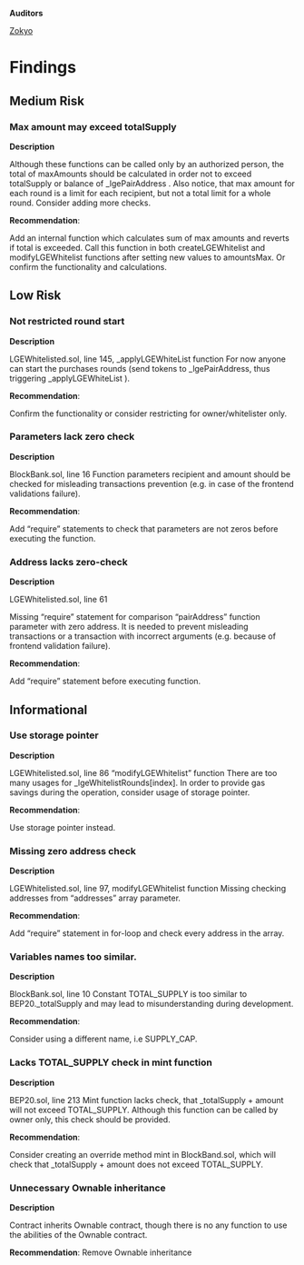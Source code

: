 **Auditors**

[Zokyo](https://x.com/zokyo_io)

# Findings

## Medium Risk

### Max amount may exceed totalSupply

**Description**

Although these functions can be called only by an authorized person, the total of
maxAmounts should be calculated in order not to exceed totalSupply or balance of
_lgePairAddress .
Also notice, that max amount for each round is a limit for each recipient, but not a total limit
for a whole round. Consider adding more checks.

**Recommendation**:

Add an internal function which calculates sum of max amounts and reverts if total is
exceeded. Call this function in both createLGEWhitelist and modifyLGEWhitelist functions after
setting new values to amountsMax. Or confirm the functionality and calculations.

## Low Risk

### Not restricted round start

**Description**

LGEWhitelisted.sol, line 145, _applyLGEWhiteList function
For now anyone can start the purchases rounds (send tokens to _lgePairAddress, thus
triggering _applyLGEWhiteList ).

**Recommendation**:

Confirm the functionality or consider restricting for owner/whitelister only.

### Parameters lack zero check

**Description**

BlockBank.sol, line 16
Function parameters recipient and amount should be checked for misleading transactions
prevention (e.g. in case of the frontend validations failure).

**Recommendation**:

Add “require” statements to check that parameters are not zeros before executing the
function.

### Address lacks zero-check

**Description**

LGEWhitelisted.sol, line 61

Missing “require” statement for comparison “pairAddress” function parameter with zero
address. It is needed to prevent misleading transactions or a transaction with incorrect
arguments (e.g. because of frontend validation failure).

**Recommendation**:

Add “require” statement before executing function.

## Informational

### Use storage pointer

**Description**

LGEWhitelisted.sol, line 86 “modifyLGEWhitelist” function
There are too many usages for _lgeWhitelistRounds[index]. In order to provide gas savings
during the operation, consider usage of storage pointer.

**Recommendation**:

Use storage pointer instead.

### Missing zero address check

**Description**

LGEWhitelisted.sol, line 97, modifyLGEWhitelist function
Missing checking addresses from “addresses” array parameter.

**Recommendation**:

Add “require” statement in for-loop and check every address in the array.

### Variables names too similar.

**Description**

BlockBank.sol, line 10
Constant TOTAL_SUPPLY is too similar to BEP20._totalSupply and may lead to
misunderstanding during development.

**Recommendation**:

Consider using a different name, i.e SUPPLY_CAP.

### Lacks TOTAL_SUPPLY check in mint function

**Description**

BEP20.sol, line 213
Mint function lacks check, that _totalSupply + amount will not exceed TOTAL_SUPPLY.
Although this function can be called by owner only, this check should be provided.

**Recommendation**:

Consider creating an override method mint in BlockBand.sol, which will check that
_totalSupply + amount does not exceed TOTAL_SUPPLY.

### Unnecessary Ownable inheritance

**Description**

Contract inherits Ownable contract, though there is no any function to use the abilities of the
Ownable contract.

**Recommendation**:
Remove Ownable inheritance
